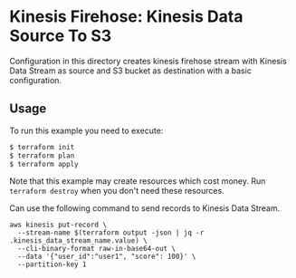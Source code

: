 # Kinesis Firehose: Kinesis Data Source To S3

Configuration in this directory creates kinesis firehose stream with Kinesis Data Stream as source and S3 bucket as destination with a basic configuration.

## Usage

To run this example you need to execute:

```bash
$ terraform init
$ terraform plan
$ terraform apply
```

Note that this example may create resources which cost money. Run `terraform destroy` when you don't need these resources.

Can use the following command to send records to Kinesis Data Stream.

```shell
aws kinesis put-record \
  --stream-name $(terraform output -json | jq -r .kinesis_data_stream_name.value) \
  --cli-binary-format raw-in-base64-out \
  --data '{"user_id":"user1", "score": 100}' \
  --partition-key 1
```
